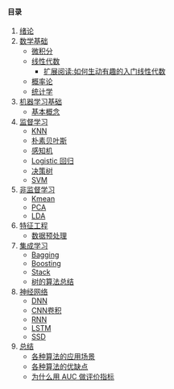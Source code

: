 #### 目录

1. [绪论](/articles/绪论.md)
2. [数学基础]()
   * [微积分]()
   * [线性代数]()
     * [扩展阅读:如何生动有趣的入门线性代数](/articles/如何生动有趣的入门线性代数.md)
   * [概率论]()
   * [统计学]()
3. [机器学习基础]()
    * [基本概念](/articles/机器学习基本概念.md)
4. [监督学习]()
    * [KNN](/articles/K近邻法.md)
    * [朴素贝叶斯](/articles/朴素贝叶斯.md)
    * [感知机](/articles/感知机.md)
    * [Logistic 回归](/articles/Logistic回归.md)
    * [决策树]()
    * [SVM]()
5. [非监督学习]()
    * [Kmean]()
    * [PCA]()
    * [LDA]()
6. [特征工程]()
    * [数据预处理](/articles/预处理.md)
8. [集成学习]()
    * [Bagging]()
    * [Boosting]()
    * [Stack]()
    * [树的算法总结](/articles/树的算法总结.md)
9. [神经网络]()
    * [DNN]()
    * [CNN卷积]()
    * [RNN]()
    * [LSTM]()
    * [SSD]()
11. [总结]()
    * [各种算法的应用场景](/articles/各种机器学习算法的应用场景.md)
    * [各种算法的优缺点](/articles/模型各自优缺点.md)
    * [为什么用 AUC 做评价指标](articles/为什么用&#32;AUC&#32;做评价指标.md)
